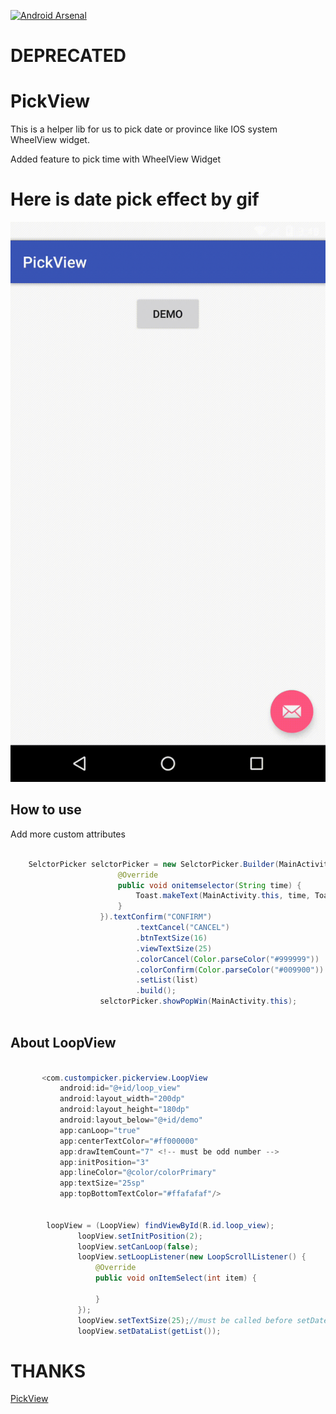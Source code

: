 
[![Android Arsenal](https://img.shields.io/badge/Android%20Arsenal-PickView-green.svg?style=true)](https://android-arsenal.com/details/1/2811)

# DEPRECATED

# PickView
This is a helper lib for us to pick date or province like IOS system 
WheelView widget.

Added feature to pick time with WheelView Widget

# Here is date pick effect by gif

![picker](./demo.gif)

## How to use

Add more custom attributes
    
   ```java
          
       SelctorPicker selctorPicker = new SelctorPicker.Builder(MainActivity.this, new SelctorPicker.OnItemSelector() {
                           @Override
                           public void onitemselector(String time) {
                               Toast.makeText(MainActivity.this, time, Toast.LENGTH_SHORT).show();
                           }
                       }).textConfirm("CONFIRM")
                               .textCancel("CANCEL")
                               .btnTextSize(16)
                               .viewTextSize(25)
                               .colorCancel(Color.parseColor("#999999"))
                               .colorConfirm(Color.parseColor("#009900"))
                               .setList(list)
                               .build();
                       selctorPicker.showPopWin(MainActivity.this);
      
   ```


## About LoopView 


 ```java
    
        <com.custompicker.pickerview.LoopView
            android:id="@+id/loop_view"
            android:layout_width="200dp"
            android:layout_height="180dp"
            android:layout_below="@+id/demo"
            app:canLoop="true"
            app:centerTextColor="#ff000000"
            app:drawItemCount="7" <!-- must be odd number -->
            app:initPosition="3"
            app:lineColor="@color/colorPrimary"
            app:textSize="25sp"
            app:topBottomTextColor="#ffafafaf"/>
            
            
         loopView = (LoopView) findViewById(R.id.loop_view);
                loopView.setInitPosition(2);
                loopView.setCanLoop(false);
                loopView.setLoopListener(new LoopScrollListener() {
                    @Override
                    public void onItemSelect(int item) {
                        
                    }
                });
                loopView.setTextSize(25);//must be called before setDateList
                loopView.setDataList(getList());    
 
 ```

# THANKS
 [PickView](https://github.com/brucetoo/PickView)



